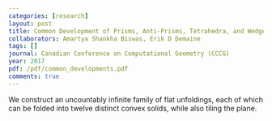 ```yaml
---
categories: [research]
layout: post
title: Common Development of Prisms, Anti-Prisms, Tetrahedra, and Wedges
collaborators: Amartya Shankha Biswas, Erik D Demaine
tags: []
journal: Canadian Conference on Computational Geometry (CCCG)
year: 2017
pdf: /pdf/common_developments.pdf
comments: true
---
```

We construct an uncountably infinite family of flat unfoldings, each of which can be folded into twelve distinct convex solids, while also tiling the plane.
